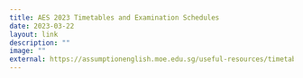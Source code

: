 ```yaml
---
title: AES 2023 Timetables and Examination Schedules
date: 2023-03-22
layout: link
description: ""
image: ""
external: https://assumptionenglish.moe.edu.sg/useful-resources/timetable-examinations/
---
```




